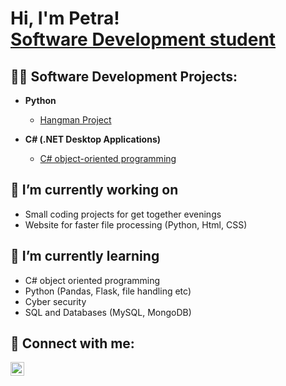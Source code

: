 <h1>Hi, I'm Petra! <br/><a href="https://www.linkedin.com/in/petrakorhonen/">Software Development student</a>

<h2>👨‍💻 Software Development Projects:</h2>
  
- <b>Python</b>
  - [Hangman Project](https://github.com/korhone/hangmanProject)

- <b>C# (.NET Desktop Applications)</b>
  - [C# object-oriented programming](https://github.com/korhone/Bankcard-Object-oriented-C-)

<h2>🔭 I’m currently working on</h2>

- Small coding projects for get together evenings
- Website for faster file processing (Python, Html, CSS)

<h2>🌱 I’m currently learning</h2>

- C# object oriented programming
- Python (Pandas, Flask, file handling etc)
- Cyber security
- SQL and Databases (MySQL, MongoDB)

<h2> 🤳 Connect with me:</h2>

[<img align="left" alt="PetraKorhonen | LinkedIn" width="22px" src="https://cdn.jsdelivr.net/npm/simple-icons@v3/icons/linkedin.svg" />][linkedin]


[linkedin]: https://www.linkedin.com/in/petrakorhonen/
<!--
**korhone/korhone** is a ✨ _special_ ✨ repository because its `README.md` (this file) appears on your GitHub profile.

